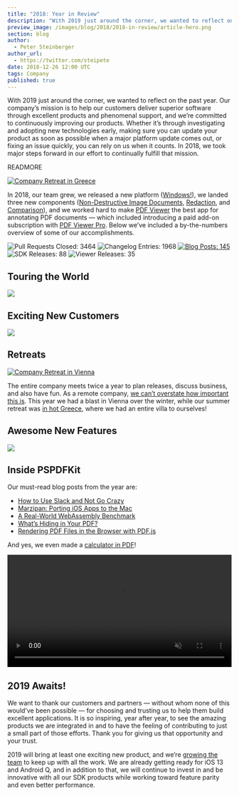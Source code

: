 ```yaml
---
title: "2018: Year in Review"
description: "With 2019 just around the corner, we wanted to reflect on the past year."
preview_image: /images/blog/2018/2018-in-review/article-hero.png
section: blog
author:
  - Peter Steinberger
author_url:
  - https://twitter.com/steipete
date: 2018-12-26 12:00 UTC
tags: Company
published: true
---
```


With 2019 just around the corner, we wanted to reflect on the past year. Our company’s mission is to help our customers deliver superior software through excellent products and phenomenal support, and we’re committed to continuously improving our products. Whether it’s through investigating and adopting new technologies early, making sure you can update your product as soon as possible when a major platform update comes out, or fixing an issue quickly, you can rely on us when it counts. In 2018, we took major steps forward in our effort to continually fulfill that mission.

READMORE

[![Company Retreat in Greece](/images/blog/2018/2018-in-review/companty-retrat-greece.jpg)](https://www.instagram.com/p/BoPMWK6BrSB/)

In 2018, our team grew, we released a new platform ([Windows!][]), we landed three new components ([Non-Destructive Image Documents][], [Redaction][], and [Comparison][]), and we worked hard to make [PDF Viewer][] the best app for annotating PDF documents — which included introducing a paid add-on subscription with [PDF Viewer Pro][]. Below we’ve included a by-the-numbers overview of some of our accomplishments.

![Pull Requests Closed: 3464](/images/blog/2018/2018-in-review/pull-requests-closed.png)
![Changelog Entries: 1968](/images/blog/2018/2018-in-review/changelog-entries.png)
[![Blog Posts: 145](/images/blog/2018/2018-in-review/blogposts.png)](/blog/2018/)
![SDK Releases: 88](/images/blog/2018/2018-in-review/sdk-releases.png)
![Viewer Releases: 35](/images/blog/2018/2018-in-review/viewer-releases.png)

## Touring the World

<img src="/images/blog/2018/2018-in-review/travelling.png" usemap="#worldmap">

<map id="imgmap201812278126" name="worldmap">
	<area shape="rect" alt="Google I/O, Mountain View, California" title="Google I/O, Mountain View, California" coords="39,39,542,239" href="https://www.instagram.com/p/BrigvTChEDm/" target="" />
	<area shape="rect" alt="WWDC, San Jose, California" title="WWDC, San Jose, California" coords="40,284,540,481" href="https://www.instagram.com/p/Brif8lhBZin/" target="" />
	<area shape="rect" alt="try! Swift, New York" title="" coords="40,521,542,722" href="https://www.youtube.com/watch?v=2OuQarA0a7I" target="" />
	<area shape="rect" alt="PDF Developer Days, Washington, D.C." title="PDF Developer Days, Washington, D.C." coords="36,763,542,967" href="https://www.instagram.com/p/BiwrDD1ALM3/" target="" />
	<area shape="rect" alt="PDF Developer Days, Berlin" title="PDF Developer Days, Berlin" coords="1467,36,1968,239" href="https://www.instagram.com/p/BiwrDD1ALM3/" target="" />
	<area shape="rect" alt="UIKonf, Berlin" title="UIKonf, Berlin" coords="1465,279,1969,481" href="https://www.youtube.com/watch?v=0c6izSzP-KQ" target="" />
	<area shape="rect" alt="dotSwift, Paris" title="dotSwift, Paris" coords="1465,520,1971,726" href="https://www.dotconferences.com/2018/01/peter-steinberger-binary-frameworks-in-swift" target="" />
</map>

## Exciting New Customers

![](/images/blog/2018/2018-in-review/customers.png)

## Retreats

[![Company Retreat in Vienna](/images/blog/2018/2018-in-review/companty-retrat-vienna.jpg)](https://www.instagram.com/p/BfjjpWkD4C7/)

The entire company meets twice a year to plan releases, discuss business, and also have fun. As a remote company, [we can’t overstate how important this is][importance of retreats]. This year we had a blast in Vienna over the winter, while our summer retreat was [in hot Greece][greece], where we had an entire villa to ourselves!

## Awesome New Features

<img src="/images/blog/2018/2018-in-review/features.png" usemap="#featuremap">

<map id="imgmap2018122783915" name="featuremap">
	<area shape="rect" alt="First-Class Swift API for Objective-C Frameworks" title="First-Class Swift API for Objective-C Frameworks" coords="0,0,664,664" href="/blog/2018/first-class-swift-api-for-objective-c-frameworks/" target="" />
	<area shape="rect" alt="Image Documents — Annotate PNG and JPG Just like PDF" title="Image Documents — Annotate PNG and JPG Just like PDF" coords="0,664,664,1330" href="/blog/2018/image-documents/" target="" />
	<area shape="rect" alt="Add PDF Support to Your Electron Apps" title="Add PDF Support to Your Electron Apps" coords="664,0,1328,664" href="/pdf-sdk/electron/" target="" />
	<area shape="rect" alt="Magic Ink Annotations" title="Magic Ink Annotations" coords="664,664,1328,1328" href="/guides/ios/current/annotations/magic-ink/" target="" />
	<area shape="rect" alt="Instant Layers — Multiple Users Annotate One Document" title="Instant Layers — Multiple Users Annotate One Document" coords="1328,0,1992,664" href="/blog/2018/instant-layers/" target="" />
	<area shape="rect" alt="AndroidX" title="AndroidX" coords="1328,664,1992,1328" href="/blog/2018/pspdfkit-android-5-1/#androidx" target="" />
</map>

<map id="imgmap201812278126" name="featuremap"><area shape="rect" alt="" title="" coords="39,39,542,239" href="https://www.instagram.com/p/BrigvTChEDm/" target="" /><area shape="rect" alt="" title="" coords="40,284,540,481" href="" target="" /><area shape="rect" alt="try! Swift, New York" title="" coords="40,521,542,722" href="https://www.youtube.com/watch?v=2OuQarA0a7I" target="" /><area shape="rect" alt="PDF Developer Days, Washington, D.C." title="" coords="36,763,542,967" href="https://www.instagram.com/p/BiwrDD1ALM3/" target="" /><area shape="rect" alt="PDF Developer Days, Berlin" title="" coords="1467,36,1968,239" href="https://www.instagram.com/p/BiwrDD1ALM3/" target="" /><area shape="rect" alt="UIKonf, Berlin" title="" coords="1465,279,1969,481" href="https://www.youtube.com/watch?v=0c6izSzP-KQ" target="" /><area shape="rect" alt="dotSwift, Paris" title="" coords="1465,520,1971,726" href="https://www.dotconferences.com/2018/01/peter-steinberger-binary-frameworks-in-swift" target="" /></map>

## Inside PSPDFKit

Our must-read blog posts from the year are:

- [How to Use Slack and Not Go Crazy][]
- [Marzipan: Porting iOS Apps to the Mac][]
- [A Real-World WebAssembly Benchmark][]
- [What’s Hiding in Your PDF?][]
- [Rendering PDF Files in the Browser with PDF.js][]

And yes, we even made a [calculator in PDF][]!

<a href="/blog/2018/how-to-program-a-calculator-pdf/"><video src="/images/blog/2018/how-to-program-a-calculator/article-header.mp4" width="100%" autoplay playsinline loop muted></video></a>

## 2019 Awaits!

We want to thank our customers and partners — without whom none of this would’ve been possible — for choosing and trusting us to help them build excellent applications. It is so inspiring, year after year, to see the amazing products we are integrated in and to have the feeling of contributing to just a small part of those efforts. Thank you for giving us that opportunity and your trust.

2019 will bring at least one exciting new product, and we’re [growing the team][careers] to keep up with all the work. We are already getting ready for iOS 13 and Android Q, and in addition to that, we will continue to invest in and be innovative with all our SDK products while working toward feature parity and even better performance.

<script>
	/*! Image Map Resizer (imageMapResizer.min.js ) - v1.0.7 - 2018-05-01
 *  Desc: Resize HTML imageMap to scaled image.
 *  Copyright: (c) 2018 David J. Bradshaw - dave@bradshaw.net
 *  License: MIT
 */

!function(){"use strict";function a(){function a(){function a(a,d){function e(a){var d=1===(f=1-f)?"width":"height";return c[d]+Math.floor(Number(a)*b[d])}var f=0;j[d].coords=a.split(",").map(e).join(",")}var b={width:l.width/l.naturalWidth,height:l.height/l.naturalHeight},c={width:parseInt(window.getComputedStyle(l,null).getPropertyValue("padding-left"),10),height:parseInt(window.getComputedStyle(l,null).getPropertyValue("padding-top"),10)};k.forEach(a)}function b(a){return a.coords.replace(/ *, */g,",").replace(/ +/g,",")}function c(){clearTimeout(m),m=setTimeout(a,250)}function d(){l.width===l.naturalWidth&&l.height===l.naturalHeight||a()}function e(){l.addEventListener("load",a,!1),window.addEventListener("focus",a,!1),window.addEventListener("resize",c,!1),window.addEventListener("readystatechange",a,!1),document.addEventListener("fullscreenchange",a,!1)}function f(){return"function"==typeof i._resize}function g(a){return document.querySelector('img[usemap="'+a+'"]')}function h(){j=i.getElementsByTagName("area"),k=Array.prototype.map.call(j,b),l=g("#"+i.name)||g(i.name),i._resize=a}var i=this,j=null,k=null,l=null,m=null;f()?i._resize():(h(),e(),d())}function b(){function b(a){if(!a.tagName)throw new TypeError("Object is not a valid DOM element");if("MAP"!==a.tagName.toUpperCase())throw new TypeError("Expected <MAP> tag, found <"+a.tagName+">.")}function c(c){c&&(b(c),a.call(c),d.push(c))}var d;return function(a){switch(d=[],typeof a){case"undefined":case"string":Array.prototype.forEach.call(document.querySelectorAll(a||"map"),c);break;case"object":c(a);break;default:throw new TypeError("Unexpected data type ("+typeof a+").")}return d}}"function"==typeof define&&define.amd?define([],b):"object"==typeof module&&"object"==typeof module.exports?module.exports=b():window.imageMapResize=b(),"jQuery"in window&&(jQuery.fn.imageMapResize=function(){return this.filter("map").each(a).end()})}();
//# sourceMappingURL=imageMapResizer.map
imageMapResize();
</script>

[windows!]: /blog/2018/introducing-pspdfkit-windows/
[non-destructive image documents]: /blog/2018/image-documents/
[redaction]: /pdf-sdk/redaction/
[comparison]: /pdf-sdk/comparison/
[pdf viewer]: http://pdfviewer.io
[pdf viewer pro]: https://pdfviewer.io/pro/
[importance of retreats]: /blog/2016/the-importance-of-retreats-for-a-remote-company/
[greece]: https://www.instagram.com/p/BoPMWK6BrSB/
[how to use slack and not go crazy]: /blog/2018/how-to-use-slack-and-not-go-crazy/
[marzipan: porting ios apps to the mac]: /blog/2018/porting-ios-apps-to-mac-marzipan-iosmac-uikit-appkit/
[a real-world webassembly benchmark]: /blog/2018/a-real-world-webassembly-benchmark/
[what’s hiding in your pdf?]: /blog/2018/whats-hiding-in-your-pdf/
[rendering pdf files in the browser with pdf.js]: /blog/2018/render-pdfs-in-the-browser-with-pdf-js/
[calculator in pdf]: /blog/2018/how-to-program-a-calculator-pdf/
[careers]: /careers
